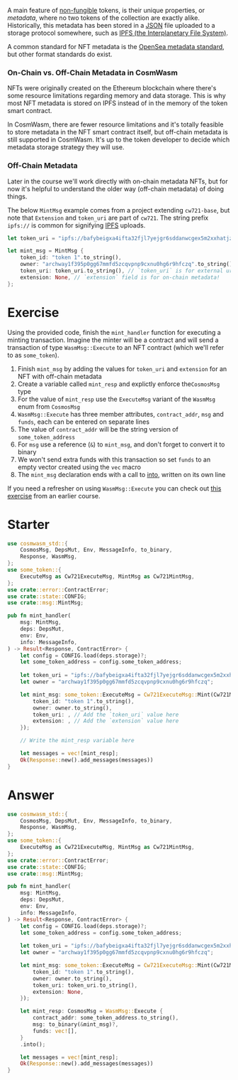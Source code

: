 <!---
Course: 2 
Lesson: 1
Exercise: 3

Title: Not all NFT metadata is created equal

Storyline placeholder:
>
-->

A main feature of [non-fungible](https://en.wikipedia.org/wiki/Non-fungible_token) tokens, is their unique properties, or _metadata_, where no two tokens of the collection are exactly alike. Historically, this metadata has been stored in a [JSON](https://www.w3schools.com/js/js_json_syntax.asp) file uploaded to a storage protocol somewhere, such as [IPFS (the Interplanetary File System)](https://ipfs.tech/). 

A common standard for NFT metadata is the [OpenSea metadata standard](https://docs.opensea.io/docs/metadata-standards), but other format standards do exist.

### On-Chain vs. Off-Chain Metadata in CosmWasm

NFTs were originally created on the Ethereum blockchain where there's some resource limitations regarding memory and data storage. This is why most NFT metadata is stored on IPFS instead of in the memory of the token smart contract.

In CosmWasm, there are fewer resource limitations and it's totally feasible to store metadata in the NFT smart contract itself, but off-chain metadata is still supported in CosmWasm. It's up to the token developer to decide which metadata storage strategy they will use.

### Off-Chain Metadata

Later in the course we'll work directly with on-chain metadata NFTs, but for now it's helpful to understand the older way (off-chain metadata) of doing things.

The below `MintMsg` example comes from a project extending `cw721-base`, but note that `Extension` and `token_uri` are part of `cw721`. The string prefix `ipfs://` is common for signifying [IPFS](https://ipfs.tech/) uploads.

```rs
let token_uri = "ipfs://bafybeigxa4ifta32fjl7yejgr6sddanwcgex5m2xxhatjzpms4iwh5bcvm/ascended.json";

let mint_msg = MintMsg {
    token_id: "token 1".to_string(),
    owner: "archway1f395p0gg67mmfd5zcqvpnp9cxnu0hg6r9hfczq".to_string(), // After mint, this address will own the NFT
    token_uri: token_uri.to_string(), // `token_uri` is for external urls containing metadata in JSON format
    extension: None, // `extension` field is for on-chain metadata!
};
```

# Exercise

Using the provided code, finish the `mint_handler` function for executing a minting transaction. Imagine the minter will be a contract and will send a transaction of type `WasmMsg::Execute` to an NFT contract (which we'll refer to as `some_token`). 

1. Finish `mint_msg` by adding the values for `token_uri` and `extension` for an NFT with off-chain metadata
2. Create a variable called `mint_resp` and explictly enforce the`CosmosMsg` type
3. For the value of `mint_resp` use the `ExecuteMsg` variant of the `WasmMsg` enum from `CosmosMsg`
4. `WasmMsg::Execute` has three member attributes, `contract_addr`, `msg` and `funds`, each can be entered on separate lines
5. The value of `contract_addr` will be the string version of `some_token_address`
6. For `msg` use a reference (`&`) to `mint_msg`, and don't forget to convert it to binary
7. We won't send extra funds with this transaction so set `funds` to an empty vector created using the `vec` macro
8. The `mint_msg` declaration ends with a call to [into](https://doc.rust-lang.org/std/convert/trait.Into.html), written on its own line

If you need a refresher on using `WasmMsg::Execute` you can check out [this exercise](https://area-52.io/starting-with-cosm-wasm/3/imbibe_potion-function-part-4) from an earlier course.

# Starter

```rs
use cosmwasm_std::{
    CosmosMsg, DepsMut, Env, MessageInfo, to_binary, 
    Response, WasmMsg,
};
use some_token::{
    ExecuteMsg as Cw721ExecuteMsg, MintMsg as Cw721MintMsg,
};
use crate::error::ContractError;
use crate::state::CONFIG;
use crate::msg::MintMsg;

pub fn mint_handler(
    msg: MintMsg,
    deps: DepsMut,
    env: Env,
    info: MessageInfo,
) -> Result<Response, ContractError> {
    let config = CONFIG.load(deps.storage)?;
    let some_token_address = config.some_token_address;
    
    let token_uri = "ipfs://bafybeigxa4ifta32fjl7yejgr6sddanwcgex5m2xxhatjzpms4iwh5bcvm/ascended.json";
    let owner = "archway1f395p0gg67mmfd5zcqvpnp9cxnu0hg6r9hfczq";

    let mint_msg: some_token::ExecuteMsg = Cw721ExecuteMsg::Mint(Cw721MintMsg {
        token_id: "token 1".to_string(),
        owner: owner.to_string(),
        token_uri: , // Add the `token_uri` value here
        extension: , // Add the `extension` value here
    });

    // Write the mint_resp variable here

    let messages = vec![mint_resp];
    Ok(Response::new().add_messages(messages))
}
```

# Answer

```rs
use cosmwasm_std::{
    CosmosMsg, DepsMut, Env, MessageInfo, to_binary, 
    Response, WasmMsg,
};
use some_token::{
    ExecuteMsg as Cw721ExecuteMsg, MintMsg as Cw721MintMsg,
};
use crate::error::ContractError;
use crate::state::CONFIG;
use crate::msg::MintMsg;

pub fn mint_handler(
    msg: MintMsg,
    deps: DepsMut,
    env: Env,
    info: MessageInfo,
) -> Result<Response, ContractError> {
    let config = CONFIG.load(deps.storage)?;
    let some_token_address = config.some_token_address;
    
    let token_uri = "ipfs://bafybeigxa4ifta32fjl7yejgr6sddanwcgex5m2xxhatjzpms4iwh5bcvm/ascended.json";
    let owner = "archway1f395p0gg67mmfd5zcqvpnp9cxnu0hg6r9hfczq";

    let mint_msg: some_token::ExecuteMsg = Cw721ExecuteMsg::Mint(Cw721MintMsg {
        token_id: "token 1".to_string(),
        owner: owner.to_string(),
        token_uri: token_uri.to_string(),
        extension: None,
    });

    let mint_resp: CosmosMsg = WasmMsg::Execute {
        contract_addr: some_token_address.to_string(),
        msg: to_binary(&mint_msg)?,
        funds: vec![],
    }
    .into();

    let messages = vec![mint_resp];
    Ok(Response::new().add_messages(messages))
}
```